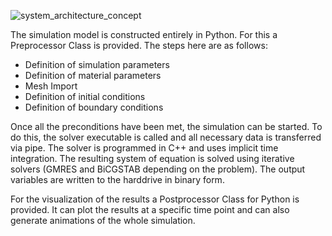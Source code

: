 ![system_architecture_concept](https://github.com/user-attachments/assets/9bcc3024-38c6-4d07-9169-4f579c8ea6fa)

The simulation model is constructed entirely in Python. For this a Preprocessor Class is provided. The steps here are as follows:
- Definition of simulation parameters
- Definition of material parameters
- Mesh Import
- Definition of initial conditions
- Definition of boundary conditions

Once all the preconditions have been met, the simulation can be started. To do this, the solver executable is called and all necessary data is transferred via pipe.
The solver is programmed in C++ and uses implicit time integration. The resulting system of equation is solved using iterative solvers (GMRES and BiCGSTAB depending on the problem).
The output variables are written to the harddrive in binary form.

For the visualization of the results a Postprocessor Class for Python is provided. It can plot the results at a specific time point and can also generate animations of the whole simulation.  

